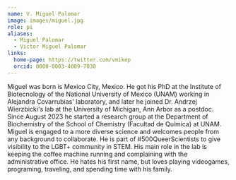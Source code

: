 ```yaml
---
name: V. Miguel Palomar
image: images/miguel.jpg
role: pi
aliases:
  - Miguel Palomar
  - Victor Miguel Palomar
links:
  home-page: https://twitter.com/vmikep
  orcid: 0000-0003-4009-7030
---
```


Miguel was born is Mexico City, Mexico. He got his PhD at the Institute of Biotecnology of the National University of Mexico (UNAM) working in Alejandra Covarrubias' laboratory, and later he joined Dr. Andrzej Wierzbicki's lab at the University of Michigan, Ann Arbor as a postdoc. Since August 2023 he started a research group at the Department of Biochemistry of the School of Chemistry (Facultad de Química) at UNAM. Miguel is engaged to a more diverse science and welcomes people from any background to collaborate. He is part of #500QueerScientists to give visibility to the LGBT+ community in STEM. His main role in the lab is keeping the coffee machine running and complaining with the administrative office. He hates his first name, but loves playing videogames, programing, traveling, and spending time with his family.
